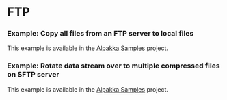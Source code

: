 # FTP

### Example: Copy all files from an FTP server to local files

This example is available in the [Alpakka Samples](https://akka.io/alpakka-samples/ftp-to-file/) project.

### Example: Rotate data stream over to multiple compressed files on SFTP server

This example is available in the [Alpakka Samples](https://akka.io/alpakka-samples/rotate-logs-to-ftp/) project.
